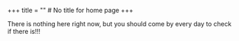 +++
title = "" # No title for home page
+++

There is nothing here right now, but you should come by every day to check if there is!!!

